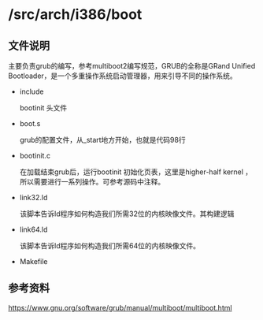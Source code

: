 # /src/arch/i386/boot

## 文件说明

主要负责grub的编写，参考multiboot2编写规范，GRUB的全称是GRand Unified Bootloader，是一个多重操作系统启动管理器，用来引导不同的操作系统。

- include

  bootinit 头文件

- boot.s

  grub的配置文件，从_start地方开始，也就是代码98行

- bootinit.c

  在加载结束grub后，运行bootinit 初始化页表，这里是higher-half kernel ，所以需要进行一系列操作。可参考源码中注释。

- link32.ld

  该脚本告诉ld程序如何构造我们所需32位的内核映像文件。其构建逻辑

- link64.ld

  该脚本告诉ld程序如何构造我们所需64位的内核映像文件。

- Makefile
  


## 参考资料

https://www.gnu.org/software/grub/manual/multiboot/multiboot.html